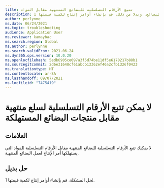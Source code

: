 ```yaml
---
title: تتبع الأرقام التسلسلية للبضائع المنتهية مقابل المواد
description: لا يمكن تتبع الأرقام التسلسلية لسلع منتهية مقابل تلك المواد الخاصة بتصنيع تلك البضائع. وبدلا من ذلك، قم بإنشاء أوامر إنتاج لكمية قيمتها 1.
author: perlynne
ms.date: 06/24/2021
ms.topic: troubleshooting
audience: Application User
ms.reviewer: kamaybac
ms.search.region: Global
ms.author: perlynne
ms.search.validFrom: 2021-06-24
ms.dyn365.ops.version: 10.0.20
ms.openlocfilehash: 5edb6905ce097a3f5d74be11df5e6178217b88b1
ms.sourcegitcommit: 2d6e31648cf61abcb13362ef46a2cfb1326f0423
ms.translationtype: HT
ms.contentlocale: ar-SA
ms.lasthandoff: 09/07/2021
ms.locfileid: "7475419"
---
```

# <a name="cant-trace-serial-numbers-of-finished-goods-against-those-of-consumed-goods"></a>لا يمكن تتبع الأرقام التسلسلية لسلع منتهية مقابل منتجات البضائع المستهلكة

## <a name="symptoms"></a>العلامات

لا يمكنك تتبع الأرقام التسلسلية للبضائع المنتهية مقابل الأرقام التسلسلية للمواد التي يستهلكها أمر الإنتاج لعمل البضائع المنتهية.

## <a name="workaround"></a>حل بديل

لحل المشكلة، قم بإنشاء أوامر إنتاج لكمية قيمتها 1.
